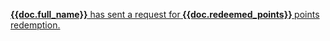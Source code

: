 <p><a href="../../rewards/redeemption-request"><strong>{{doc.full_name}}</strong> has sent a request for<strong> {{doc.redeemed_points}} </strong>points redemption.</a></p>
